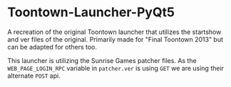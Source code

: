 # Toontown-Launcher-PyQt5
 A recreation of the original Toontown launcher that utilizes the startshow and ver files of the original. Primarily made for "Final Toontown 2013" but can be adapted for others too.

This launcher is utilizing the Sunrise Games patcher files. As the ``WEB_PAGE_LOGIN_RPC`` variable in `patcher.ver` is using `GET` we are using their alternate `POST` api.